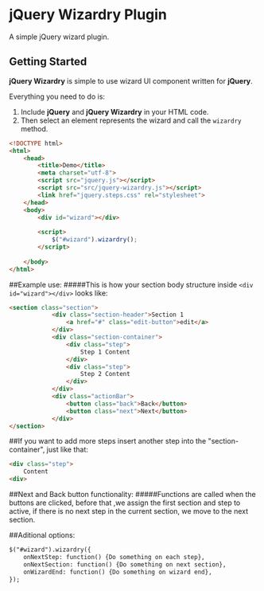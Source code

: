 jQuery Wizardry Plugin
===============
A simple jQuery wizard plugin.

## Getting Started

**jQuery Wizardry** is simple to use wizard UI component written for **jQuery**.

Everything you need to do is:

1. Include **jQuery** and **jQuery Wizardry** in your HTML code.
2. Then select an element represents the wizard and call the `wizardry` method.

```html
<!DOCTYPE html>
<html>
    <head>
        <title>Demo</title>
        <meta charset="utf-8">
        <script src="jquery.js"></script> 
        <script src="src/jquery-wizardry.js"></script>
        <link href="jquery.steps.css" rel="stylesheet">
    </head>
    <body>
        <div id="wizard"></div>
        
        <script>
            $("#wizard").wizardry();
        </script>
        
    </body>
</html>
```

##Example use:
#####This is how your section body structure inside ```<div id="wizard"></div>``` looks like:

```html
<section class="section">
            <div class="section-header">Section 1
                <a href="#" class="edit-button">edit</a>
            </div>
            <div class="section-container">
                <div class="step">
                    Step 1 Content 
                </div>
                <div class="step">
                    Step 2 Content 
                </div>
            </div>
            <div class="actionBar">
                <button class="back">Back</button>
                <button class="next">Next</button>
            </div>
</section>
```

##If you want to add more steps insert another step into the "section-container", just like that:
```html
<div class="step">
    Content
<div>
```

##Next and Back button functionality:
#####Functions are called when the buttons are clicked, before that ,we assign the first section and step to active, if there is no next step in the current section, we move to the next section.

##Aditional options:
```html
$("#wizard").wizardry({
    onNextStep: function() {Do something on each step},
    onNextSection: function() {Do something on next section},
    onWizardEnd: function() {Do something on wizard end},
});
```



     
